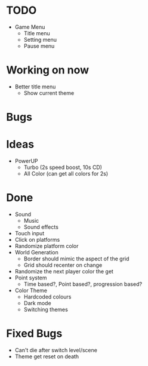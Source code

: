 #   TODO
-   Game Menu
    +   Title menu
    -   Setting menu
    -   Pause menu

#   Working on now
-   Better title menu
    -   Show current theme

#   Bugs

#   Ideas
-   PowerUP
    -   Turbo (2s speed boost, 10s CD)
    -   All Color (can get all colors for 2s)

#   Done
+   Sound
    +   Music
    +   Sound effects
+   Touch input
+   Click on platforms
+   Randomize platform color
+   World Generation
    +   Border should mimic the aspect of the grid
    +   Grid should recenter on change
+   Randomize the next player color the get
+   Point system
    +   Time based?, Point based?, progression based?
+   Color Theme
    +   Hardcoded colours
    +   Dark mode
    +   Switching themes

#   Fixed Bugs
+   Can't die after switch level/scene
+   Theme get reset on death